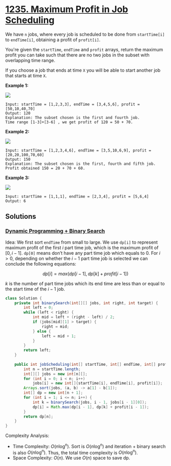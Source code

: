 # [1235. Maximum Profit in Job Scheduling](https://leetcode.com/problems/maximum-profit-in-job-scheduling/)

We have `n` jobs, where every job is scheduled to be done from `startTime[i]` to `endTime[i]`, obtaining a profit of `profit[i]`.

You're given the `startTime`, `endTime` and `profit` arrays, return the maximum profit you can take such that there are no two jobs in the subset with overlapping time range.

If you choose a job that ends at time `X` you will be able to start another job that starts at time `X`.

**Example 1:**

**![](https://assets.leetcode.com/uploads/2019/10/10/sample1_1584.png)**

```
Input: startTime = [1,2,3,3], endTime = [3,4,5,6], profit = [50,10,40,70]
Output: 120
Explanation: The subset chosen is the first and fourth job.
Time range [1-3]+[3-6] , we get profit of 120 = 50 + 70.
```

**Example 2:**

**![](https://assets.leetcode.com/uploads/2019/10/10/sample22_1584.png)**

```
Input: startTime = [1,2,3,4,6], endTime = [3,5,10,6,9], profit = [20,20,100,70,60]
Output: 150
Explanation: The subset chosen is the first, fourth and fifth job.
Profit obtained 150 = 20 + 70 + 60.
```

**Example 3:**

**![](https://assets.leetcode.com/uploads/2019/10/10/sample3_1584.png)**

```
Input: startTime = [1,1,1], endTime = [2,3,4], profit = [5,6,4]
Output: 6
```

## Solutions
### [Dynamic Programming + Binary Search](./MaximumProfitInJobScheduling.java)

Idea: We first sort `endTime` from small to large. We use `dp[i]` to represent maximum profit of the first $i$ part time job, which is the maximum profit of $[0,i-1]$. `dp[0]` means don’t have any part time job which equals to 0. For $i \gt0$, depending on whether the $i-1$ part time job is selected we can conclude the following equations:

$$
dp[i]=max(dp[i-1],dp[k]+profit[i-1])
$$

$k$ is the number of part time jobs which its end time are less than or equal to the start time of the $i-1$ job.

```java
class Solution {
    private int binarySearch(int[][] jobs, int right, int target) {
        int left = 0;
        while (left < right) {
            int mid = left + (right - left) / 2;
            if (jobs[mid][1] > target) {
                right = mid;
            } else {
                left = mid + 1;
            }
        }
        return left;
    }
    
    public int jobScheduling(int[] startTime, int[] endTime, int[] profit) {
        int n = startTime.length;
        int[][] jobs = new int[n][];
        for (int i = 0; i < n; i++)
            jobs[i] = new int[]{startTime[i], endTime[i], profit[i]};
        Arrays.sort(jobs, (a, b) -> a[1] - b[1]);
        int[] dp = new int[n + 1];
        for (int i = 1; i <= n; i++) {
            int k = binarySearch(jobs, i - 1, jobs[i - 1][0]);
            dp[i] = Math.max(dp[i - 1], dp[k] + profit[i - 1]);
        }
        return dp[n];
    }
}
```

Complexity Analysis:

- Time Complexity: $O(n\log^n)$. Sort is $O(n\log^n)$ and iteration + binary search is also $O(n\log^n)$. Thus, the total time complexity is $O(n\log^n)$.
- Space Complexity: $O(n)$. We use $O(n)$ space to save dp.
